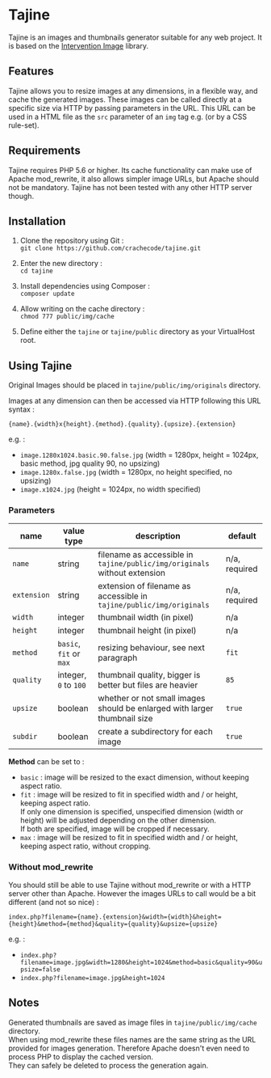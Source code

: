 Tajine
==========

Tajine is an images and thumbnails generator suitable for any web project. It is based on the [Intervention Image](https://github.com/Intervention/image) library.

## Features

Tajine allows you to resize images at any dimensions, in a flexible way, and cache the generated images.
These images can be called directly at a specific size via HTTP by passing parameters in the URL. This URL can be used in a HTML file as the `src` parameter of an `img` tag e.g. (or by a CSS rule-set).

## Requirements

Tajine requires PHP 5.6 or higher. Its cache functionality can make use of Apache mod_rewrite, it also allows simpler image URLs, but Apache should not be mandatory. Tajine has not been tested with any other HTTP server though.

## Installation

 1. Clone the repository using Git :  
 `git clone https://github.com/crachecode/tajine.git`
 
 2. Enter the new directory :  
 `cd tajine`

 3. Install dependencies using Composer :  
 `composer update`

 4. Allow writing on the cache directory :  
 `chmod 777 public/img/cache`

 5. Define either the `tajine` or `tajine/public` directory as your VirtualHost root.

## Using Tajine

Original Images should be placed in `tajine/public/img/originals` directory.

Images at any dimension can then be accessed via HTTP following this URL syntax :

`{name}.{width}x{height}.{method}.{quality}.{upsize}.{extension}`

e.g. :

* `image.1280x1024.basic.90.false.jpg` (width = 1280px, height = 1024px, basic method, jpg quality 90, no upsizing)  
* `image.1280x.false.jpg` (width = 1280px, no height specified, no upsizing)  
* `image.x1024.jpg` (height = 1024px, no width specified)  

### Parameters

| name        | value type              | description                                                               | default       |
| ---         | ---                     | ---                                                                       | ---           |
| `name`      | string                  | filename as accessible in `tajine/public/img/originals` without extension | n/a, required |
| `extension` | string                  | extension of filename as accessible in `tajine/public/img/originals`      | n/a, required |
| `width`     | integer                 | thumbnail width (in pixel)                                                | n/a           |
| `height`    | integer                 | thumbnail height (in pixel)                                               | n/a           |
| `method`    | `basic`, `fit` or `max` | resizing behaviour, see next paragraph                                    | `fit`         |
| `quality`   | integer, `0` to `100`   | thumbnail quality, bigger is better but files are heavier                 | `85`          |
| `upsize`    | boolean                 | whether or not small images should be enlarged with larger thumbnail size | `true`        |
| `subdir`    | boolean                 | create a subdirectory for each image                                      | `true`        |

**Method** can be set to :
* `basic` : image will be resized to the exact dimension, without keeping aspect ratio.
* `fit` : image will be resized to fit in specified width and / or height, keeping aspect ratio.  
If only one dimension is specified, unspecified dimension (width or height) will be adjusted depending on the other dimension.  
If both are specified, image will be cropped if necessary.
* `max` : image will be resized to fit in specified width and / or height, keeping aspect ratio, without cropping.

### Without mod_rewrite

You should still be able to use Tajine without mod_rewrite or with a HTTP server other than Apache. However the images URLs to call would be a bit different (and not so nice) :
 
`index.php?filename={name}.{extension}&width={width}&height={height}&method={method}&quality={quality}&upsize={upsize}`

e.g. :

* `index.php?filename=image.jpg&width=1280&height=1024&method=basic&quality=90&upsize=false`  
* `index.php?filename=image.jpg&height=1024`

## Notes

Generated thumbnails are saved as image files in `tajine/public/img/cache` directory.  
When using mod_rewrite these files names are the same string as the URL provided for images generation. Therefore Apache doesn't even need to process PHP to display the cached version.  
They can safely be deleted to process the generation again.